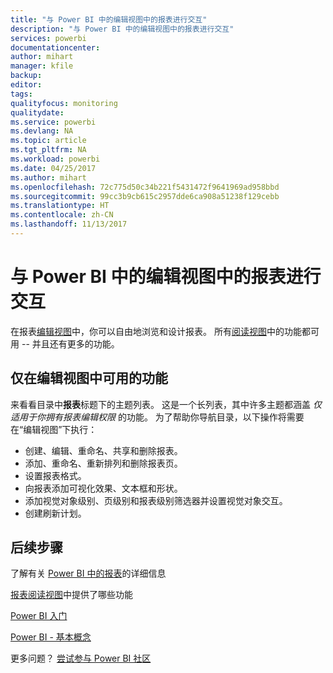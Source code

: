 ```yaml
---
title: "与 Power BI 中的编辑视图中的报表进行交互"
description: "与 Power BI 中的编辑视图中的报表进行交互"
services: powerbi
documentationcenter: 
author: mihart
manager: kfile
backup: 
editor: 
tags: 
qualityfocus: monitoring
qualitydate: 
ms.service: powerbi
ms.devlang: NA
ms.topic: article
ms.tgt_pltfrm: NA
ms.workload: powerbi
ms.date: 04/25/2017
ms.author: mihart
ms.openlocfilehash: 72c775d50c34b221f5431472f9641969ad958bbd
ms.sourcegitcommit: 99cc3b9cb615c2957dde6ca908a51238f129cebb
ms.translationtype: HT
ms.contentlocale: zh-CN
ms.lasthandoff: 11/13/2017
---
```

# <a name="interact-with-a-report-in-editing-view-in-power-bi"></a>与 Power BI 中的编辑视图中的报表进行交互
在报表[编辑视图](service-reading-view-and-editing-view.md)中，你可以自由地浏览和设计报表。 所有[阅读视图](service-interact-with-a-report-in-reading-view.md)中的功能都可用 -- 并且还有更多的功能。

## <a name="functionality-only-available-in-editing-view"></a>仅在编辑视图中可用的功能
来看看目录中**报表**标题下的主题列表。 这是一个长列表，其中许多主题都涵盖 *仅适用于你拥有报表编辑权限* 的功能。  为了帮助你导航目录，以下操作将需要在“编辑视图”下执行：

* 创建、编辑、重命名、共享和删除报表。
* 添加、重命名、重新排列和删除报表页。
* 设置报表格式。
* 向报表添加可视化效果、文本框和形状。
* 添加视觉对象级别、页级别和报表级别筛选器并设置视觉对象交互。
* 创建刷新计划。

## <a name="next-steps"></a>后续步骤
了解有关 [Power BI 中的报表](service-reports.md)的详细信息

[报表阅读视图](service-interact-with-a-report-in-reading-view.md)中提供了哪些功能

[Power BI 入门](service-get-started.md)

[Power BI - 基本概念](service-basic-concepts.md)

更多问题？ [尝试参与 Power BI 社区](http://community.powerbi.com/)

